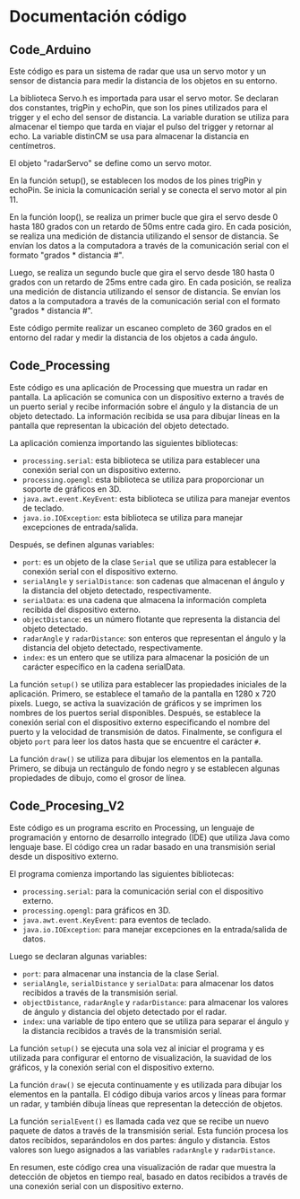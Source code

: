 # Documentación código 

## Code_Arduino

Este código es para un sistema de radar que usa un servo motor y un sensor de distancia para medir la distancia de los objetos en su entorno.

La biblioteca Servo.h es importada para usar el servo motor. Se declaran dos constantes, trigPin y echoPin, que son los pines utilizados para el trigger y el echo del sensor de distancia. La variable duration se utiliza para almacenar el tiempo que tarda en viajar el pulso del trigger y retornar al echo. La variable distinCM se usa para almacenar la distancia en centímetros.

El objeto "radarServo" se define como un servo motor.

En la función setup(), se establecen los modos de los pines trigPin y echoPin. Se inicia la comunicación serial y se conecta el servo motor al pin 11.

En la función loop(), se realiza un primer bucle que gira el servo desde 0 hasta 180 grados con un retardo de 50ms entre cada giro. En cada posición, se realiza una medición de distancia utilizando el sensor de distancia. Se envían los datos a la computadora a través de la comunicación serial con el formato "grados * distancia #".

Luego, se realiza un segundo bucle que gira el servo desde 180 hasta 0 grados con un retardo de 25ms entre cada giro. En cada posición, se realiza una medición de distancia utilizando el sensor de distancia. Se envían los datos a la computadora a través de la comunicación serial con el formato "grados * distancia #".

Este código permite realizar un escaneo completo de 360 grados en el entorno del radar y medir la distancia de los objetos a cada ángulo.

## Code_Processing

Este código es una aplicación de Processing que muestra un radar en pantalla. La aplicación se comunica con un dispositivo externo a través de un puerto serial y recibe información sobre el ángulo y la distancia de un objeto detectado. La información recibida se usa para dibujar líneas en la pantalla que representan la ubicación del objeto detectado.

La aplicación comienza importando las siguientes bibliotecas:

- `processing.serial`: esta biblioteca se utiliza para establecer una conexión serial con un dispositivo externo.
- `processing.opengl`: esta biblioteca se utiliza para proporcionar un soporte de gráficos en 3D.
- `java.awt.event.KeyEvent`: esta biblioteca se utiliza para manejar eventos de teclado.
- `java.io.IOException`: esta biblioteca se utiliza para manejar excepciones de entrada/salida.

Después, se definen algunas variables:

- `port`: es un objeto de la clase `Serial` que se utiliza para establecer la conexión serial con el dispositivo externo.
- `serialAngle` y `serialDistance`: son cadenas que almacenan el ángulo y la distancia del objeto detectado, respectivamente.
- `serialData`: es una cadena que almacena la información completa recibida del dispositivo externo.
- `objectDistance`: es un número flotante que representa la distancia del objeto detectado.
- `radarAngle` y `radarDistance`: son enteros que representan el ángulo y la distancia del objeto detectado, respectivamente.
- `index`: es un entero que se utiliza para almacenar la posición de un carácter específico en la cadena serialData.

La función `setup()` se utiliza para establecer las propiedades iniciales de la aplicación. Primero, se establece el tamaño de la pantalla en 1280 x 720 pixels. Luego, se activa la suavización de gráficos y se imprimen los nombres de los puertos serial disponibles. Después, se establece la conexión serial con el dispositivo externo especificando el nombre del puerto y la velocidad de transmisión de datos. Finalmente, se configura el objeto `port` para leer los datos hasta que se encuentre el carácter `#`.

La función `draw()` se utiliza para dibujar los elementos en la pantalla. Primero, se dibuja un rectángulo de fondo negro y se establecen algunas propiedades de dibujo, como el grosor de línea.

## Code_Procesing_V2

Este código es un programa escrito en Processing, un lenguaje de programación y entorno de desarrollo integrado (IDE) que utiliza Java como lenguaje base. El código crea un radar basado en una transmisión serial desde un dispositivo externo.

El programa comienza importando las siguientes bibliotecas:

- `processing.serial`: para la comunicación serial con el dispositivo externo.
- `processing.opengl`: para gráficos en 3D.
- `java.awt.event.KeyEvent`: para eventos de teclado.
- `java.io.IOException`: para manejar excepciones en la entrada/salida de datos.

Luego se declaran algunas variables:

- `port`: para almacenar una instancia de la clase Serial.
- `serialAngle`, `serialDistance` y `serialData`: para almacenar los datos recibidos a través de la transmisión serial.
- `objectDistance`, `radarAngle` y `radarDistance`: para almacenar los valores de ángulo y distancia del objeto detectado por el radar.
- `index`: una variable de tipo entero que se utiliza para separar el ángulo y la distancia recibidos a través de la transmisión serial.

La función `setup()` se ejecuta una sola vez al iniciar el programa y es utilizada para configurar el entorno de visualización, la suavidad de los gráficos, y la conexión serial con el dispositivo externo.

La función `draw()` se ejecuta continuamente y es utilizada para dibujar los elementos en la pantalla. El código dibuja varios arcos y líneas para formar un radar, y también dibuja líneas que representan la detección de objetos.

La función `serialEvent()` es llamada cada vez que se recibe un nuevo paquete de datos a través de la transmisión serial. Esta función procesa los datos recibidos, separándolos en dos partes: ángulo y distancia. Estos valores son luego asignados a las variables `radarAngle` y `radarDistance`.

En resumen, este código crea una visualización de radar que muestra la detección de objetos en tiempo real, basado en datos recibidos a través de una conexión serial con un dispositivo externo.
